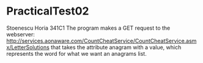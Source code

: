 # PracticalTest02
Stoenescu Horia 341C1
The program makes a GET request to the webserver: http://services.aonaware.com/CountCheatService/CountCheatService.asmx/LetterSolutions that takes the attribute anagram with a value, which represents the word for what we want an anagrams list.
